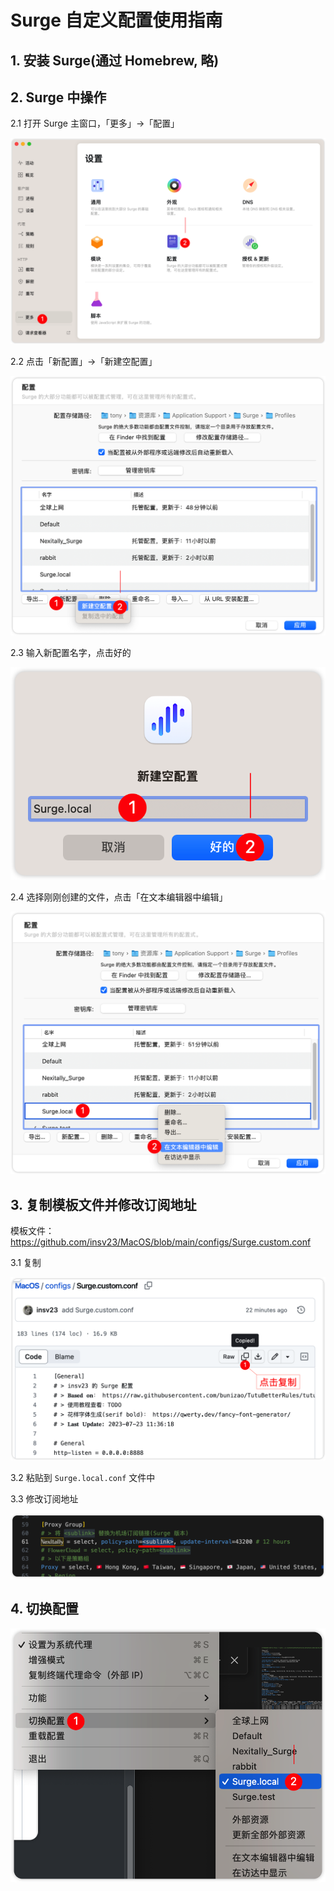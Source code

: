 # Surge 自定义配置使用指南

## 1. 安装 Surge(通过 Homebrew, 略)

## 2. Surge 中操作

2.1 打开 Surge 主窗口，「更多」->「配置」

![image-20230723135727955](./assets/image-20230723135727955.png)

2.2 点击「新配置」->「新建空配置」

![image-20230723140634183](./assets/image-20230723140634183.png)

2.3 输入新配置名字，点击好的

![image-20230723140802754](./assets/image-20230723140802754.png)

2.4 选择刚刚创建的文件，点击「在文本编辑器中编辑」

![image-20230723140929877](./assets/image-20230723140929877.png)

## 3. 复制模板文件并修改订阅地址

模板文件：https://github.com/insv23/MacOS/blob/main/configs/Surge.custom.conf

3.1 复制

![image-20230723141455670](./assets/image-20230723141455670.png)

3.2 粘贴到 `Surge.local.conf` 文件中

3.3 修改订阅地址

![image-20230723141553623](./assets/image-20230723141553623.png)

## 4. 切换配置

![image-20230723141741614](./assets/image-20230723141741614.png)
